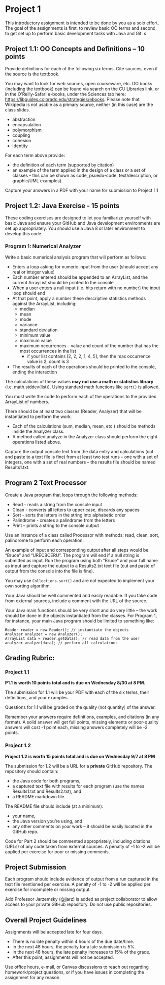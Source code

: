 # Project 1

This introductory assignment is intended to be done by you as a solo effort. The goal of the assignments is first, to review basic OO terms and second, to get set up to perform basic development tasks with Java and Git.
s
## Project 1.1: OO Concepts and Definitions – 10 points
Provide definitions for each of the following six terms. Cite sources, even if the source is the textbook. 

You may want to look for web sources, open courseware, etc. OO books (including the textbook) can be found via search on the CU Libraries link, or in the O’Reilly-Safari e-books, under the Sciences tab here: https://libguides.colorado.edu/strategies/ebooks. Please note that Wikipedia is not usable as a primary source, neither (in this case) are the class slides.
* abstraction
* encapsulation
* polymorphism
* coupling
* cohesion
* identity

For each term above provide:
* the definition of each term (supported by citation)
* an example of the term applied in the design of a class or a set of classes – this can be shown as code, psuedo-code, text/description, or graphic/UML examples).


Capture your answers in a PDF with your name for submission to Project 1.1

## Project 1.2: Java Exercise - 15 points
These coding exercises are designed to let you familiarize yourself with basic Java and ensure your GitHub and Java development environments are set up appropriately. You should use a Java 8 or later environment to develop this code.


### Program 1: Numerical Analyzer
Write a basic numerical analysis program that will perform as follows:

* Enters a loop asking for numeric input from the user (should accept any real or integer value)
* Each number entered should be appended to an ArrayList, and the current ArrayList should be printed to the console
* When a user enters a null input (i.e. hits return with no number) the input loop should end
* At that point, apply a number these descriptive statistics methods against the ArrayList, including:
  * median
  * mean
  * mode
  * variance
  * standard deviation
  * minimum value
  * maximum value
  * maximum occurrences – value and count of the number that has the most occurrences in the list 
     * if your list contains [2, 2, 2, 1, 4, 5], then the max occurrence value is 2, count is 3
* The results of each of the operations should be printed to the console, ending the interaction


The calculations of these values **may not use a math or statistics library** (i.e. math.stddev(list)). Using standard math functions like `sqrt()` is allowed.

You must write the code to perform each of the operations to the provided ArrayList of numbers. 

There should be at least two classes (Reader, Analyzer) that will be instantiated to perform the work. 
* Each of the calculations (sum, median, mean, etc.) should be methods inside the Analyzer class. 
* A method called analyze in the Analyzer class should perform the eight operations listed above.

Capture the output console text from the data entry and calculations (cut and paste to a text file is fine) from at least two test runs – one with a set of integers, one with a set of real numbers – the results file should be named Results1.txt.

## Program 2 Text Processor
Create a Java program that loops through the following methods:
* Read - reads a string from the console input
* Clean - converts all letters to upper case, discards any spaces
* Sort - sorts the letters in the string into alphabetic order
* Palindrome - creates a palindrome from the letters
* Print – prints a string to the console output


Use an instance of a class called Processor with methods: read, clean, sort, palindrome to perform each operation.

An example of input and corresponding output after all steps would be “Bruce” and “URECBCERU”. The program will end if a null string is submitted as input. Run the program using both “Bruce” and your full name as input and capture the output to a Results2.txt text file (cut and paste of output from the console into the file is fine).

You may use `Collections.sort()` and are not expected to implement your own sorting algorithm.


Your Java should be well commented and easily readable. If you take code from external sources, include a comment with the URL of the source.


Your Java main functions should be very short and do very little – the work should be done in the objects instantiated from the classes. For Program 1, for instance, your main Java program should be limited to something like:

```
Reader reader = new Reader(); // instantiate the objects
Analyzer analyzer = new Analyzer();
ArrayList data = reader.getData(); // read data from the user
analyzer.analyze(data); // perform all calculations
```

## Grading Rubric:
### Project 1.1 

**P1.1 is worth 10 points total and is due on Wednesday 8/30 at 8 PM.**

The submission for 1.1 will be your PDF with each of the six terms, their definitions, and your examples.

Questions for 1.1 will be graded on the quality (not quantity) of the answer. 

Remember your answers require definitions, examples, and citations (in any format). A solid answer will get full points, missing elements or poor-quality answers will cost -1 point each, missing answers completely will be -2 points.


### Project 1.2
**Project 1.2 is worth 15 points total and is due on Wednesday 9/7 at 8 PM**

The submission for 1.2 will be a URL for a **private** GitHub repository. The repository should contain: 
* the Java code for both programs, 
* a captured text file with results for each program (use the names Results1.txt and Results2.txt), and 
* a README markdown file.


The README file should include (at a minimum):
* your name, 
* the Java version you’re using, and 
* any other comments on your work – it should be easily located in the GitHub repo. 


Code for Part 2 should be commented appropriately, including citations (URLs) of any code taken from external sources. A penalty of -1 to -2 will be applied per exercise for poor or missing comments.

## Project Submission
Each program should include evidence of output from a run captured in the text file mentioned per exercise. A penalty of -1 to -2 will be applied per exercise for incomplete or missing output.

Add Professor Jarzemsky (@jjarz) is added as project collaborator to allow access to your private GitHub repository. Do not use public repositories.

## Overall Project Guidelines
Assignments will be accepted late for four days. 
* There is no late penalty within 4 hours of the due date/time. 
* In the next 48 hours, the penalty for a late submission is 5%. 
* In the next 48 hours, the late penalty increases to 15% of the grade. 
* After this point, assignments will not be accepted.

Use office hours, e-mail, or Canvas discussions to reach out regarding homework/project questions, or if you have issues in completing the assignment for any reason.